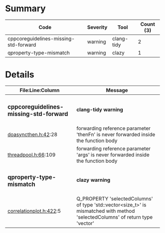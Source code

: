# Summary
| Code | Severity | Tool | Count (3) |
|---|---|---|---|
| cppcoreguidelines-missing-std-forward | warning | clang-tidy | 2 |
| qproperty-type-mismatch | warning | clazy | 1 |
# Details
| File:Line:Column | Message |
|---|---|
| <h3>cppcoreguidelines-missing-std-forward</h3> | <h4>clang-tidy warning</h4> |
| [doasyncthen.h:42](https://github.com/graphia-app/graphia/blame/qt-add-qml-module/source/shared/utils/doasyncthen.h#L42 "source/shared/utils/doasyncthen.h:42"):28 | forwarding reference parameter 'thenFn' is never forwarded inside the function body |
| [threadpool.h:66](https://github.com/graphia-app/graphia/blame/qt-add-qml-module/source/shared/utils/threadpool.h#L66 "source/shared/utils/threadpool.h:66"):109 | forwarding reference parameter 'args' is never forwarded inside the function body |
| <h3>qproperty-type-mismatch</h3> | <h4>clazy warning</h4> |
| [correlationplot.h:422](https://github.com/graphia-app/graphia/blame/qt-add-qml-module/Plugins/Correlation/correlationplot.h#L422 "Plugins/Correlation/correlationplot.h:422"):5 | Q_PROPERTY 'selectedColumns' of type 'std::vector<size_t>' is mismatched with method 'selectedColumns' of return type 'vector<unsignedlong>' |
